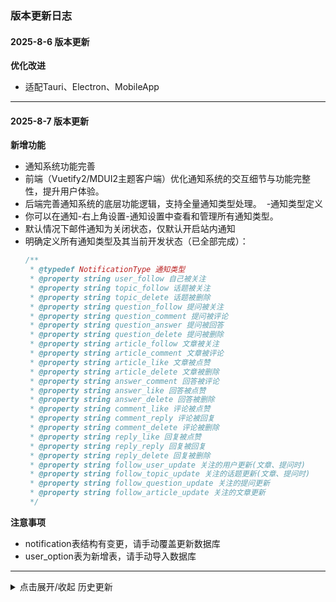 
### 版本更新日志


#### 2025-8-6 版本更新
**优化改进**
 - 适配Tauri、Electron、MobileApp

---

#### 2025-8-7 版本更新
**新增功能**
 - ​​通知系统功能完善​​
 - ​前端（Vuetify2/MDUI2主题客户端）​​优化通知系统的交互细节与功能完整性，提升用户体验。
 - ​后端​​完善通知系统的底层功能逻辑，支持全量通知类型处理。
​ - ​通知类型定义
 - 你可以在通知-右上角设置-通知设置中查看和管理所有通知类型。
 - 默认情况下邮件通知为关闭状态，仅默认开启站内通知
 - 明确定义所有通知类型及其当前开发状态（已全部完成）：
     ```javascript
     /**
      * @typedef NotificationType 通知类型
      * @property string user_follow 自己被关注
      * @property string topic_follow 话题被关注
      * @property string topic_delete 话题被删除
      * @property string question_follow 提问被关注
      * @property string question_comment 提问被评论
      * @property string question_answer 提问被回答
      * @property string question_delete 提问被删除
      * @property string article_follow 文章被关注
      * @property string article_comment 文章被评论
      * @property string article_like 文章被点赞
      * @property string article_delete 文章被删除
      * @property string answer_comment 回答被评论
      * @property string answer_like 回答被点赞
      * @property string answer_delete 回答被删除
      * @property string comment_like 评论被点赞
      * @property string comment_reply 评论被回复
      * @property string comment_delete 评论被删除
      * @property string reply_like 回复被点赞
      * @property string reply_reply 回复被回复
      * @property string reply_delete 回复被删除
      * @property string follow_user_update 关注的用户更新(文章、提问时)
      * @property string follow_topic_update 关注的话题更新(文章、提问时)
      * @property string follow_question_update 关注的提问更新
      * @property string follow_article_update 关注的文章更新
      */
     ```

**注意事项**
 - notification表结构有变更，请手动覆盖更新数据库
 - user_option表为新增表，请手动导入数据库

---

<details>
<summary>点击展开/收起 历史更新</summary>

#### 2025-8-6 版本更新
**新增功能**
 - Vuetify2/MDUI2主题客户端富文本编辑器添加背景提示
 - Vuetify2主题客户端数据预览表格为话题名称添加纸片
**优化改进**
 - MDUI2主题客户端card卡片、menu下拉、轮播图圆角增大
 - Vuetify2主题客户端修复数据趋势表跟随系统深色主题不响应问题
 - 修复编辑文章后未同步话题中的文章数量问题
 - 修复上传话题图片存储路径错误问题


---


#### 2025-7-31 版本更新
**新增功能**
 - Vuetify2/MDUI2主题客户端新增功能
  - 首页添加轮播图组件，你可以在后台管理>设置>主题>轮播图管理 中添加
  - 添加了针对某些地区要求用户cookie同意、管理对话框

---

#### 2025-7-20 版本更新
**优化改进**
- Vuetify2/MDUI2主题客户端优化改进：
  - Oauth按钮在登录注册对话框的布局优化调整
  - Oauth按钮在登录注册对话框的显示逻辑变更为未配置ClientID时不显示
  - Oauth绑定列表显示逻辑变更为未配置ClientID时不显示
**新增功能**
 - Vuetify2/MDUI2主题客户端新增功能（需要前空格+@或#才能触发）
  - 富文本编辑器添加@用户功能
  - 富文本编辑器添加#话题功能

---

#### 2025-07-19 版本更新
**新增功能**
- 第三方平台登录集成：
  - 后端设置页面全部表单优化布局
  - 支持Vuetify2/MDUI2主题客户端通过OAuth协议接入Github和Microsoft账号登录
  - 客户端设置页新增第三方平台账号绑定入口（支持Github/Microsoft）
  - 登录/注册对话框集成第三方平台快捷绑定功能
- 后端服务增强：
  - 新增PHP后端OAuth认证模型及控制器
  - 数据库新增`oauth`表结构（需手动迁移数据，建议操作前备份）

**优化改进**
- MDUI2主题移动端适配：
  - 登录/注册/找回密码对话框调整为全屏布局

**配置说明**
- OAuth服务配置路径：后台管理 - 设置 - 授权登录
- 开发者平台入口：
  - Github: https://github.com/settings/developers
  - Microsoft: https://entra.microsoft.com/#view/Microsoft_AAD_RegisteredApps/CreateApplicationBlade/quickStartType~/null/isMSAApp~/false

---

#### 2025-07-15 版本更新
**问题修复**
- 修复MDUI2主题客户端回复内容中用户昵称显示异常

**优化改进**
- 统一Vuetify2/MDUI2富文本编辑器样式排版
- 新增详情折叠列表功能

---

#### 2025-07-11/11 版本更新
**问题修复**
- 修复后端路由重复路径问题
- 解决图片验证码请求失败异常

> 注：此版本存在重复发布记录，已合并处理

---

#### 2025-07-06 版本更新
**新增功能**
- 数据库文件扩充（assets目录新增3种数据库模板）

**问题修复**
- 修正MDUI2主题重置密码对话框布局异常
- 解决Appbar标题显示异常问题

**优化改进**
- 升级设置页主题图标系统
- 路由系统路径结构调整

**功能变更**
- 新增登录状态监听机制`ReturnGetIsLogin(val)`
- 移除help文档目录

---

#### 2025-07-05 版本更新
**数据库调整**
- demo_table.sql字符集及排序规则变更

---

#### 2025-07-04 版本更新
**功能新增**
- 开放外部API接口支持
- 文档地址：https://mdfdocx.xbedrock.com/

---

#### 2025-07-02 版本更新
**问题修复**
- 修正用户信息编辑对话框遮罩层布局异常
- 解决富文本编辑器代码块语言选择禁用失效问题

---

#### 2025-07-01 版本更新
**问题修复**
- 修复用户封面图滚动失效问题
- 优化MDUI2主题举报对话框移动端布局

---

#### 2025-07-01 版本更新
**功能优化**
- fancybox升级为全局挂载
- 优化富文本编辑器下拉菜单高度限制

---

#### 2025-06-30 版本更新
**新增功能**
- 集成fancybox图片预览组件
- 富文本编辑器新增文本对齐功能

**优化改进**
- 调整富文本菜单项布局
- 修复表格选择交互异常

**技术变更**
- 图片库方法路径规则更新（历史数据兼容）

---

#### 2025-06-26 版本更新
**功能新增**
- 富文本编辑器支持表格创建功能

**图片支持扩展**
- 新增PNG/JPG/JPEG格式上传支持（双主题同步）

---

#### 2025-06-17 版本更新
**优化改进**
- 富文本编辑器菜单布局优化
- 新增设置页路由配置

**功能移除**
- 开发模式对话框下线

---

#### 2025-06-16 版本更新
**问题修复**
- 解决MDUI2主题字体跨设备显示不一致问题

**功能新增**
- 富文本编辑器代码高亮支持
- 骨架屏加载效果优化

---

#### 2025-06-14 版本更新
**问题修复**
- 修复话题选择功能异常
- 同步文章与话题关联数据

---

#### 2025-06-08 版本更新
**优化改进**
- 用户组徽章显示效果优化

**功能新增**
- 远程更新系统（含版本检测/包下载）
- 用户组徽章显示功能（双主题）

**问题修复**
- Vuetify2主题徽章颜色显示异常

---

#### 2025-06-07 版本更新
**问题修复**
- 解决富文本编辑器层级遮挡问题

**功能新增**
- 自动更新系统上线

---

#### 2025-06-06 版本更新
**问题修复**
- 修正搜索框浏览器自动填充异常
- 调整评论框间距

---

#### 2025-06-05 版本更新
**优化改进**
- 优化对象删除数量属性更新机制

**问题修复**
- 修复话题文章拉取参数错误
- 解决编辑器加载动画触发异常
- 修正数据更新残留问题
- 避免话题选择重复提交

**功能新增**
- 富文本颜色选择器

---

#### 2025-06-05 版本更新
**优化改进**
- 滚动标题显示优化
- 管理员数据加载条目数提升至100条

---

#### 2025-05-23 版本更新
**优化改进**
- 统一时间戳显示规则
- 新增多语言支持

---

#### 2025-05-23 版本更新
**系统优化**
- 日志记录器性能优化

---

#### 2025-05-18 版本更新
**功能优化**
- 通知系统数据库结构调整
- 双主题404页面优化

**问题修复**
- 用户数据同步异常
- 对话框自动关闭问题

---

#### 2025-05-07 版本更新
**安全修复**
- 彻底解决中文注册/登录问题
- 修复中文昵称支持问题
- 修正后台权限分配漏洞

**功能新增**
- 仪表盘数据可视化增强
- 系统信息预览功能

---

#### 2025-05-04 版本更新
**功能新增**
- 批量用户管理功能
- 语言包翻译支持

**问题修复**
- i18n语言标识异常
- 后端参数绑定问题

---

</details>
